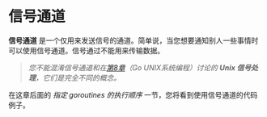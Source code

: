 # **信号通道**

**信号通道** 是一个仅用来发送信号的通道。简单说，当您想要通知别人一些事情时可以使用信号通道。信号通过不能用来传输数据。

> *您不能混淆信号通道和在[第8章](https://github.com/hantmac/Mastering_Go_ZH_CN/tree/master/eBook/chapter8/08.0.md)（Go UNIX系统编程）讨论的 **Unix 信号处理**，它们是完全不同的概念。*

在这章后面的 *指定 goroutines 的执行顺序* 一节，您将看到使用信号通道的代码例子。